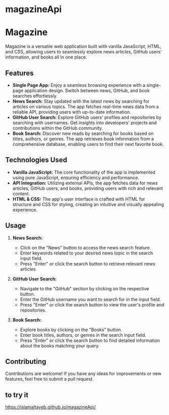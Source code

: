 # magazineApi

# Magazine

Magazine is a versatile web application built with vanilla JavaScript, HTML, and CSS, allowing users to seamlessly explore news articles, GitHub users' information, and books all in one place. 

## Features

- **Single Page App:** Enjoy a seamless browsing experience with a single-page application design. Switch between news, GitHub, and book searches effortlessly.
- **News Search:** Stay updated with the latest news by searching for articles on various topics. The app fetches real-time news data from a reliable API, providing users with up-to-date information.
- **GitHub User Search:** Explore GitHub users' profiles and repositories by searching with usernames. Get insights into developers' projects and contributions within the GitHub community.
- **Book Search:** Discover new reads by searching for books based on titles, authors, or genres. The app retrieves book information from a comprehensive database, enabling users to find their next favorite book.

## Technologies Used

- **Vanilla JavaScript:** The core functionality of the app is implemented using pure JavaScript, ensuring efficiency and performance.
- **API Integration:** Utilizing external APIs, the app fetches data for news articles, GitHub users, and books, providing users with rich and relevant content.
- **HTML & CSS:** The app's user interface is crafted with HTML for structure and CSS for styling, creating an intuitive and visually appealing experience.

## Usage

1. **News Search:**
   - Click on the "News" button to access the news search feature.
   - Enter keywords related to your desired news topic in the search input field.
   - Press "Enter" or click the search button to retrieve relevant news articles.

2. **GitHub User Search:**
   - Navigate to the "GitHub" section by clicking on the respective button.
   - Enter the GitHub username you want to search for in the input field.
   - Press "Enter" or click the search button to view the user's profile and repositories.

3. **Book Search:**
   - Explore books by clicking on the "Books" button.
   - Enter book titles, authors, or genres in the search input field.
   - Press "Enter" or click the search button to find detailed information about the books matching your query.

## Contributing

Contributions are welcome! If you have any ideas for improvements or new features, feel free to submit a pull request.

## to try it 
https://islamaltayeb.github.io/magazineApi/
